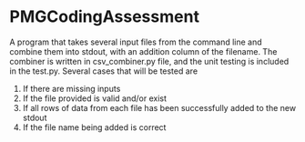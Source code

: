 # PMGCodingAssessment

A program that takes several input files from the command line and combine them into stdout, with an addition column of the filename. The combiner is written in csv_combiner.py file, and the unit testing is included in the test.py. Several cases that will be tested are
<ol>
  <li>If there are missing inputs</li>
  <li>If the file provided is valid and/or exist</li>
  <li>If all rows of data from each file has been successfully added to the new stdout</li>
  <li>If the file name being added is correct</li>
</ol>
